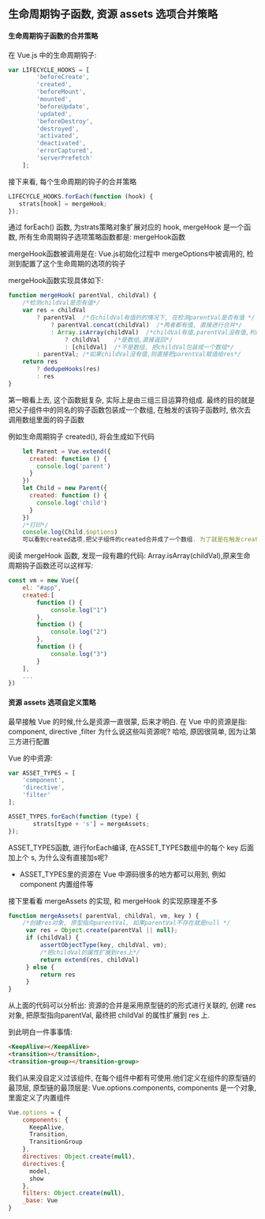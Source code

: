 ## 生命周期钩子函数,  资源 assets 选项合并策略

#### 生命周期钩子函数的合并策略

在 Vue.js 中的生命周期钩子:
```javascript
var LIFECYCLE_HOOKS = [
        'beforeCreate',
        'created',
        'beforeMount',
        'mounted',
        'beforeUpdate',
        'updated',
        'beforeDestroy',
        'destroyed',
        'activated',
        'deactivated',
        'errorCaptured',
        'serverPrefetch'
    ];
```

接下来看, 每个生命周期的钩子的合并策略

```javascript
LIFECYCLE_HOOKS.forEach(function (hook) {
   strats[hook] = mergeHook;
});
```
通过 forEach() 函数, 为strats策略对象扩展对应的 hook, mergeHook 是一个函数,
所有生命周期钩子选项策略函数都是: mergeHook函数

mergeHook函数被调用是在: Vue.js初始化过程中 mergeOptions中被调用的, 检测到配置了这个生命周期的选项的钩子

mergeHook函数实现具体如下:
```javascript
function mergeHook( parentVal, childVal) {
    /*检测childVal是否有值*/
    var res = childVal
        ? parentVal  /*在childVal有值的的情况下, 在检测parentVal是否有值 */
            ? parentVal.concat(childVal)  /*两者都有值, 直接进行合并*/
            : Array.isArray(childVal)  /*childVal有值,parentVal没有值,判断childVal是否是数组 */
                ? childVal    /*是数组,直接返回*/
                : [childVal]  /*不是数组, 把childVal包装成一个数组*/
        : parentVal; /*如果childVal没有值,则直接把parentVal赋值给res*/
    return res
        ? dedupeHooks(res)
        : res
}
```
第一眼看上去, 这个函数挺复杂, 实际上是由三组三目运算符组成.
最终的目的就是把父子组件中的同名的钩子函数包装成一个数组,
在触发的该钩子函数时, 依次去调用数组里面的钩子函数

例如生命周期钩子 created(), 将会生成如下代码
```javascript
    let Parent = Vue.extend({
      created: function () {
        console.log('parent')
      }
    })
    let Child = new Parent({
      created: function () {
        console.log('child')
      }
    })
    /*打印*/
    console.log(Child.$options)
    可以看到created选项,把父子组件的created合并成了一个数组. 为了就是在触发created时机, 依次调用
```
阅读 mergeHook 函数, 发现一段有趣的代码: Array.isArray(childVal),原来生命周期钩子函数还可以这样写:
```javascript
const vm = new Vue({
    el: "#app",
    created:[
        function () {
            console.log("1")
        },
        function () {
            console.log("2")
        },
        function () {
            console.log("3")
        }
    ],
    ...
})
```

#### 资源 assets 选项自定义策略

最早接触 Vue 的时候,什么是资源一直很蒙, 后来才明白. 在 Vue 中的资源是指: component, directive ,filter
为什么说这些叫资源呢?  哈哈, 原因很简单, 因为让第三方进行配置

Vue 的中资源:
```javascript
var ASSET_TYPES = [
    'component',
    'directive',
    'filter'
];

ASSET_TYPES.forEach(function (type) {
       strats[type + 's'] = mergeAssets;
});
```
ASSET_TYPES函数, 进行forEach编译, 在ASSET_TYPES数组中的每个 key 后面加上个 s,
为什么没有直接加s呢?
- ASSET_TYPES里的资源在 Vue 中源码很多的地方都可以用到, 例如 component 内置组件等

接下里看看 mergeAssets 的实现, 和 mergeHook 的实现原理差不多
```javascript
function mergeAssets( parentVal, childVal, vm, key ) {
    /*创建res对象, 原型指向parentVal, 如果parentVal不存在就是null */
     var res = Object.create(parentVal || null);
     if (childVal) {
         assertObjectType(key, childVal, vm);
         /*把childVal的属性扩展到res上*/
         return extend(res, childVal)
     } else {
         return res
     }
}
```
从上面的代码可以分析出:  资源的合并是采用原型链的的形式进行关联的, 创建 res 对象, 把原型指向parentVal,
最终把 childVal 的属性扩展到 res 上.

到此明白一件事事情:
```html
<KeepAlive></KeepAlive>
<transition></transition>,
<transition-group></transition-group>
```
我们从来没自定义过该组件, 在每个组件中都有可使用.他们定义在组件的原型链的最顶层,
原型链的最顶层是: Vue.options.components, components 是一个对象,里面定义了内置组件

```javascript
Vue.options = {
	components: {
	  KeepAlive,
	  Transition,
	  TransitionGroup
	},
	directives: Object.create(null),
	directives:{
	  model,
	  show
	},
	filters: Object.create(null),
	_base: Vue
}

```

